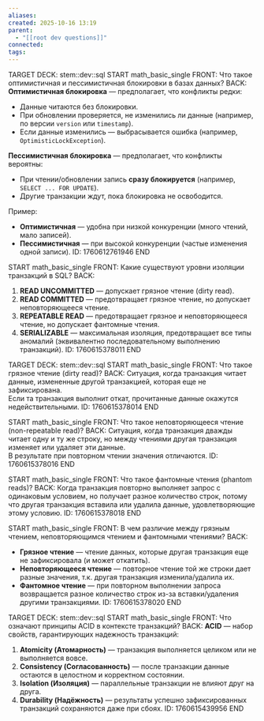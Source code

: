 ```yaml
---
aliases:
created: 2025-10-16 13:19
parent:
  - "[[root dev questions]]"
connected:
tags:
---
```

TARGET DECK: stem::dev::sql
START
math_basic_single
FRONT: Что такое оптимистичная и пессимистичная блокировки в базах данных?
BACK:
**Оптимистичная блокировка** — предполагает, что конфликты редки:  
- Данные читаются без блокировки.  
- При обновлении проверяется, не изменились ли данные (например, по версии `version` или `timestamp`).  
- Если данные изменились — выбрасывается ошибка (например, `OptimisticLockException`).  

**Пессимистичная блокировка** — предполагает, что конфликты вероятны:  
- При чтении/обновлении запись **сразу блокируется** (например, `SELECT ... FOR UPDATE`).  
- Другие транзакции ждут, пока блокировка не освободится.  

Пример:
- **Оптимистичная** — удобна при низкой конкуренции (много чтений, мало записей).  
- **Пессимистичная** — при высокой конкуренции (частые изменения одной записи).
ID: 1760612761946
END


START
math_basic_single
FRONT: Какие существуют уровни изоляции транзакций в SQL?
BACK: 
1. **READ UNCOMMITTED** — допускает грязное чтение (dirty read).  
2. **READ COMMITTED** — предотвращает грязное чтение, но допускает неповторяющееся чтение.  
3. **REPEATABLE READ** — предотвращает грязное и неповторяющееся чтение, но допускает фантомные чтения.  
4. **SERIALIZABLE** — максимальная изоляция, предотвращает все типы аномалий (эквивалентно последовательному выполнению транзакций).
ID: 1760615378011
END

TARGET DECK: stem::dev::sql
START
math_basic_single
FRONT: Что такое грязное чтение (dirty read)?
BACK: Ситуация, когда транзакция читает данные, измененные другой транзакцией, которая еще не зафиксирована.  
Если та транзакция выполнит откат, прочитанные данные окажутся недействительными.
ID: 1760615378014
END


START
math_basic_single
FRONT: Что такое неповторяющееся чтение (non-repeatable read)?
BACK: Ситуация, когда транзакция дважды читает одну и ту же строку, но между чтениями другая транзакция изменяет или удаляет эти данные.  
В результате при повторном чтении значения отличаются.
ID: 1760615378016
END

START
math_basic_single
FRONT: Что такое фантомные чтения (phantom reads)?
BACK: Когда транзакция повторно выполняет запрос с одинаковым условием, но получает разное количество строк, потому что другая транзакция вставила или удалила данные, удовлетворяющие этому условию.
ID: 1760615378018
END

START
math_basic_single
FRONT: В чем различие между грязным чтением, неповторяющимся чтением и фантомными чтениями?
BACK:
- **Грязное чтение** — чтение данных, которые другая транзакция еще не зафиксировала (и может откатить).  
- **Неповторяющееся чтение** — повторное чтение той же строки дает разные значения, т.к. другая транзакция изменила/удалила их.  
- **Фантомное чтение** — при повторном выполнении запроса возвращается разное количество строк из-за вставки/удаления другими транзакциями.
ID: 1760615378020
END

TARGET DECK: stem::dev::sql
START
math_basic_single
FRONT: Что означают принципы ACID в контексте транзакций?
BACK:
**ACID** — набор свойств, гарантирующих надежность транзакций:
1. **Atomicity (Атомарность)** — транзакция выполняется целиком или не выполняется вовсе.  
2. **Consistency (Согласованность)** — после транзакции данные остаются в целостном и корректном состоянии.  
3. **Isolation (Изоляция)** — параллельные транзакции не влияют друг на друга.  
4. **Durability (Надёжность)** — результаты успешно зафиксированных транзакций сохраняются даже при сбоях.
ID: 1760615439956
END
